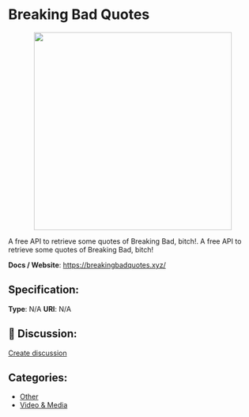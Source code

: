 # Breaking Bad Quotes
<p align="center">
    <img width="400" src="https://raw.githubusercontent.com/apis-list/apis-list/main/apis/breaking-bad-quotes/logo_256x256.png" />
</p>

A free API to retrieve some quotes of Breaking Bad, bitch!.  A free API to retrieve some quotes of Breaking Bad, bitch!

**Docs / Website**: https://breakingbadquotes.xyz/

## Specification:
**Type**:  N/A 
**URI**:  N/A 

## 💬 Discussion:
[Create discussion](https://github.com/apis-list/apis-list/discussions/new)

## Categories:
- [Other](https://github.com/apis-list/apis-list#other)
- [Video & Media](https://github.com/apis-list/apis-list#video-and-media)



